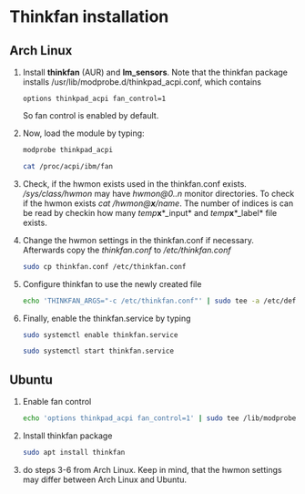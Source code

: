# Thinkfan installation

## Arch Linux

1. Install **thinkfan** (AUR) and **lm_sensors**.
Note that the thinkfan package installs /usr/lib/modprobe.d/thinkpad_acpi.conf, which contains 

    ```config
    options thinkpad_acpi fan_control=1
    ```

    So fan control is enabled by default.

2. Now, load the module by typing:

    ```bash
    modprobe thinkpad_acpi
    ```

    ```bash
    cat /proc/acpi/ibm/fan
    ```

3. Check, if the hwmon exists used in the thinkfan.conf exists.  */sys/class/hwmon* may have *hwmon@0..n* monitor directories. To check if the hwmon exists *cat /hwmon@***x***/name*. The number of indices is can be read by checkin how many *temp***x***_input* and *temp***x***_label* file exists.

4. Change the hwmon settings in the thinkfan.conf if necessary.  Afterwards copy the *thinkfan.conf* to */etc/thinkfan.conf*

    ```bash
    sudo cp thinkfan.conf /etc/thinkfan.conf
    ```

5. Configure thinkfan to use the newly created file

    ```bash
    echo 'THINKFAN_ARGS="-c /etc/thinkfan.conf"' | sudo tee -a /etc/default/thinkfan
    ```

6. Finally, enable the thinkfan.service by typing

    ```bash
    sudo systemctl enable thinkfan.service
    ```

    ```bash
    sudo systemctl start thinkfan.service
    ```

## Ubuntu

1. Enable fan control

    ```bash
    echo 'options thinkpad_acpi fan_control=1' | sudo tee /lib/modprobe.d/thinkpad_acpi.conf
    ```

2. Install thinkfan package

    ```bash
    sudo apt install thinkfan
    ```

3. do steps 3-6 from Arch Linux.  Keep in mind, that the hwmon settings may differ between Arch Linux and Ubuntu.